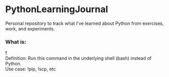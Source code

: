 # PythonLearningJournal
Personal repository to track what I’ve learned about Python from exercises, work, and experiments.

### What is:

**!** <br>
Definition: Run this command in the underlying shell (bash) instead of Python. <br>
Use case: !pip, !scp, etc
